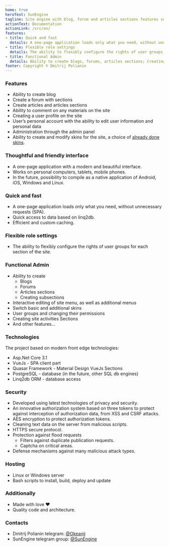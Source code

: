 ```yaml
---
home: true
heroText: SunEngine 
tagline: Site engine with blog, forum and articles sections features support, build on AspNet Core, VueJS, Quasar technologies.
actionText: Documentation
actionLink: /src/en/
features:
- title: Quick and fast
  details: A one-page application loads only what you need, without unnecessary requests (SPA). Quick access to data based on linq2db. Efficient and custom caching
- title: Flexible role settings
  details: The ability to flexibly configure the rights of user groups for each section of the site
- title: Functional Admin
  details: Ability to create blogs, forums, articles sections; Creating subsections - interactive editing of site menu, as well as additional menus, switch basic and additional skins, user groups and changing their permissions, creating site activities Sections, and other features...
footer: Copyright © Dmitrij Polianin
---
```


### Features
 - Ability to create blog  
 - Create a forum with sections   
 - Create articles and articles sections  
 - Ability to comment on any materials on the site  
 - Creating a user profile on the site  
 - User’s personal account with the ability to edit user information and personal data  
 - Administration through the admin panel  
 - Ability to create and modify skins for the site, a choice of [already done skins](https://github.com/sunengine/Skins).  

### Thoughtful and friendly interface
 - A one-page application with a modern and beautiful interface.  
 - Works on personal computers, tablets, mobile phones.  
 - In the future, possibility to compile as a native application of Android, iOS, Windows and Linux.  

### Quick and fast
 - A one-page application loads only what you need, without unnecessary requests (SPA).      
 - Quick access to data based on linq2db.   
 - Efficient and custom caching.  

### Flexible role settings
 - The ability to flexibly configure the rights of user groups for each section of the site.  

### Functional Admin
 - Ability to create  
   - Blogs  
   - Forums  
   - Articles sections  
   - Creating subsections  
 - Interactive editing of site menu, as well as additional menus  
 - Switch basic and additional skins  
 - User groups and changing their permissions  
 - Creating site activities Sections  
 - And other features...  

### Technologies
The project based on modern front edge technologies:
 - Asp.Net Core 3.1  
 - VueJs - SPA client part  
 - Quasar Framework - Material Design VueJs Sections  
 - PostgreSQL - database (in the future, other SQL db engines)  
 - Linq2db ORM - database access  
 
### Security
 - Developed using latest technologies of privacy and security.  
 - An innovative authorization system based on three tokens to protect against interception of authorization data, from XSS and CSRF attacks.  
 - AES encryption to protect authorization tokens.  
 - Cleaning text data on the server from malicious scripts.  
 - HTTPS secure protocol.  
 - Protection against flood requests  
   - Filters against duplicate publication requests.  
   - Captcha on critical areas.  
 - Defense mechanisms against many malicious attack types.  

### Hosting
 - Linux or Windows server  
 - Bash scripts to install, build, deploy and update     

### Additionally
 - Made with love ❤  
 - Quality code and architecture.  

### Contacts

- Dmitrij Polianin telegram: [@Okeanij](https://t.me/Okeanij)
- SunEngine telegram group: [@SunEngine](https://t.me/SunEngine)


